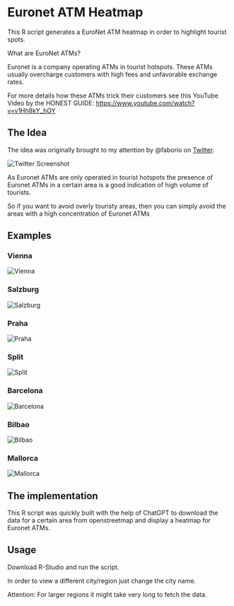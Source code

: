 # Euronet ATM Heatmap

This R script generates a EuroNet ATM heatmap in order to highlight tourist spots.

What are EuroNet ATMs? 

Euronet is a company operating ATMs in tourist hotspots. These ATMs usually overcharge customers with high fees and unfavorable exchange rates.

For more details how these ATMs trick their customers see this YouTube Video by the HONEST GUIDE: https://www.youtube.com/watch?v=v1Hh8kY_hOY

## The Idea

The idea was originally brought to my attention by @faborio on [Twitter](https://x.com/faborio/status/1725631676309463137?s=20).

![Twitter Screenshot](images/twitter_screenshot.png)

As Euronet ATMs are only operated in tourist hotspots the presence of Euronet ATMs in a certain area is a good indication of high volume of tourists.

So if you want to avoid overly touristy areas, then you can simply avoid the areas with a high concentration of Euronet ATMs

## Examples

### Vienna

![Vienna](images/vienna.png)

### Salzburg

![Salzburg](images/salzburg.png)

### Praha

![Praha](images/praha.png)

### Split

![Split](images/split.png)

### Barcelona

![Barcelona](images/barcelona.png)

### Bilbao

![Bilbao](images/bilbao.png)

### Mallorca

![Mallorca](images/mallorca.png)

## The implementation

This R script was quickly built with the help of ChatGPT to download the data for a certain area from openstreetmap and display a heatmap for Euronet ATMs.

## Usage

Download R-Studio and run the script.

In order to view a different city/region just change the city name.

Attention: For larger regions it might take very long to fetch the data.